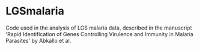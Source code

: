 # LGSmalaria
Code used in the analysis of LGS malaria data, described in the manuscript 'Rapid Identification of Genes Controlling Virulence and Immunity in Malaria Parasites' by Abkallo et al. 
